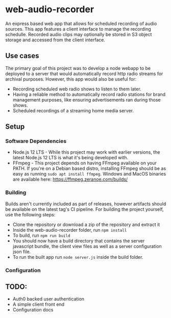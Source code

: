 # web-audio-recorder

An express based web app that allows for scheduled recording of audio sources. This app features a client interface to manage the recording schedulle. Recorded audio clips may optionally be stored in S3 object storage and accessed from the client interface.

## Use cases

The primary goal of this project was to develop a node webapp to be deployed to a server that would automatically record http radio streams for archival purposes. However, this app would also be useful for: 
* Recording scheduled web radio shows to listen to them later. 
* Having a reliable method to automatically record radio stations for brand management purposes, like ensuring advertisements ran during those shows.
* Scheduled recordings of a streaming home media server.

## Setup

### Software Dependencies 
* Node.js 12 LTS - While this project may work with earlier versions, the latest Node.js 12 LTS is what it's being developed with.
* FFmpeg - This project depends on having FFmpeg available on your PATH. If you're on a Debian based distro, installing FFmpeg should be as easy as running `sudo apt install ffmpeg`. Windows and MacOS binaries are available here: https://ffmpeg.zeranoe.com/builds/

### Building
Builds aren't currently included as part of releases, however artifacts should be available on the latest tag's CI pipeline. For building the project yourself, use the following steps:
* Clone the repository or download a zip of the repository and extract it
* Inside the web-audio-recorder folder, run `npm install`
* To build, run `npm run build`
* You should now have a build directory that contains the server javascript bundle, the client view files as well as a server configuration json file.
* To run the built app run `node server.js` inside the build folder.

### Configuration


## TODO:
* Auth0 backed user authentication
* A simple client front end
* Configuration docs
